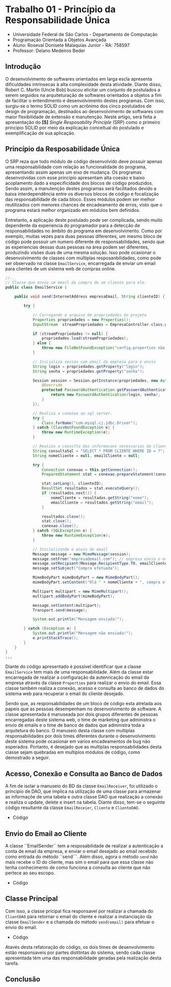 # Trabalho 01 - Princípio da Responsabilidade Única
- Universidade Federal de São Carlos - Departamento de Computação
- Programação Orientada a Objetos Avançada
- Aluno: Roseval Donisete Malaquias Junior - RA: 758597
- Professor: Delano Medeiros Beder

## Introdução
O desenvolvimento de softwares orientados em larga escla apresenta dificuldades intrínsecas à alta complexidade desta atividade. Diante disso, Robert C. Martin (Uncle Bob) buscou elicitar um conjunto de postulados a serem seguidos na arquiteturação de softwares orientados a objetos a fim de facilitar o entendimento e desenvolvimento destes programas. Com isso, surgiu-se o termo SOLID como um acrônimo dos cinco postulados de design de programação, destinados ao desenvolvimento de softwares com maior flexibilidade de extensão e manutenção. Neste artigo, será feita a apresentação do **[S]** *Single Resposability Principle* (SRP) como o primeiro principio SOLID por meio da explicação conceitual do postulado e exemplificação de sua aplicação.

## Princípio da Resposabilidade Única
O SRP reza que todo módulo de código desenvolvido deve possuir apenas uma responsabilidade com relação as funcionalidade do programa, apresentando assim apenas um eixo de mudança. Os programas desenvolvidas com esse principio apresentam alta coesão e baixo acoplamento dado a especificidade dos blocos de código produzidos. Sendo assim, a manutenção destes programas será facilitados devido a baixa interdependência entre os diversos blocos de código e focalização das responsabilidade de cada bloco. Esses módulos podem ser melhor reutilizados com menores chances de encadeamento de erros, visto que o programa estará melhor organizado em módulos bem definidos.

Entretanto, a aplicação deste postulado pode ser complicada, sendo muito dependente da experiencia do programador para a detecção de responsabilidades no âmbito do programa em desenvolvimento. Como por exemplo, muitas vezes para duas pessoas diferentes, um mesmo bloco de código pode possuir um numero diferente de responsabilidades, sendo que as experiencias dessas duas pessoas na área podem ser diferentes, produzindo visões duas de uma mesma solução. Isso pode ocasionar o desenvolvimento de classes com multiplas resposanbilidades, como pode ser observado na classe ``EmailService``, encarregada de enviar um email para clientes de um sistema web de compras online.

```Java
//...
// Classe que envia um email da compra de um cliente para ele.
public class EmailService {

	public void send(InternetAddress empresaEmail, String clienteID) {

		try {

			// Carregando o arquivo de propriedades do projeto
			Properties propriedades = new Properties();
			InputStream  streamPropriedades = EmpresaController.class.getClassLoader().getResourceAsStream("config.properties");

			if (streamPropriedades != null) {
				propriedades.load(streamPropriedades);
			} else {
				throw new FileNotFoundException("config.properties não encontrado!");
			}

			// Inicializa sessao com email da empresa para o envio
			String login = propriedades.getProperty("login");
			String senha = propriedades.getProperty("senha");

			Session session = Session.getInstance(propriedades, new Authenticator() {
				@Override
				protected PasswordAuthentication getPasswordAuthentication() {
					return new PasswordAuthentication(login, senha);
				}
			});

			// Realiza a conexao ao sql server.
			try {
				Class.forName("com.mysql.cj.jdbc.Driver");
			} catch (ClassNotFoundException e) {
				throw new RuntimeException(e);
			}

			// Realiza a consulta das informacoes necessarias do cliente (email e nome) 
			String consultaSql = "SELECT * FROM CLIENTE WHERE ID = ?";
			String nomeCliente = null, emailCliente = null;

			try {
				Connection conexao = this.getConnection();
				PreparedStatement stat = conexao.prepareStatement(consultaSql);

				stat.setLong(1, clienteID);
				ResultSet resultados = stat.executeQuery();
				if (resultados.next()) {
					nomeCliente = resultados.getString("nome");
					emailCliente = resultados.getString("email");
				}

				resultados.close();
				stat.close();
				conexao.close();
			} catch (SQLException e) {
				throw new RuntimeException(e);
			}

			// Inicializando o envio do email 
			Message message = new MimeMessage(session);
			message.setFrom("empresa@email.com"); // empresa envia o email
			message.setRecipient(Message.RecipientType.TO, emailCliente); // cliente recebe o email
			message.setSubject("Compra efetuada");

			MimeBodyPart mimeBodyPart = new MimeBodyPart();
			mimeBodyPart.setContent("Olá " + nomeCliente + ", compra efetuada com sucesso!", "text/plain");

			Multipart multipart = new MimeMultipart();
			multipart.addBodyPart(mimeBodyPart);

			message.setContent(multipart);
			Transport.send(message);

			System.out.println("Mensagem enviada!");

		} catch (Exception e) {
			System.out.println("Mensagem não enviada!");
			e.printStackTrace();
		}
	}
}
...
```
Diante do código apresentado é possível identificar que a classe ``EmailService`` tem mais de uma responsabilidade. Além da classe estar encarregada de realizar a configuração da autenricação do email da empresa através da classe ``Properties`` para realizar o envio do email. Essa classe também realiza a conexão, acesso e consulta ao banco de dados do sistema web para recuperar o email do cliente desejado.

Sendo que, as responsabilidades de um bloco de código esta atrelada aos papeis que as pessoas desempenham no desenvolvimento de software. A classe apresentada é manuseada por dois grupos diferentes de pessoas encarregadas deste sistema web, o time de marketing que administra o envio de emails e o time de banco de dados que administra toda a arquitetura do banco. O manuseio desta classe com multiplas responsabilidades por dois times diferentes durante o desenvolvimento deste sistema pode ocasionar em varios encadeamentos de bug não esperados. Portanto, é desejado que as multiplas responsabilidades desta classe sejam quebradas em multiplos módulos de código, como demostrado a seguir.

## Acesso, Conexão e Consulta ao Banco de Dados
A fim de isolar a manuseio do BD da classe ``EmailReceiver``, foi utilizado o principio de DAO, que implica na utilização de uma classe para armazenar as informaçõe de uma tabela e outra classe DAO que realização a conexão e realiza o update, delete e insert na tabela. Diante disso, tem-se o seguinte código resultante da classe ``EmailReceier``, ``Cliente`` e ``ClienteDAO``.

- Código

## Envio do Email ao Cliente
A classe ´´EmailSender´´ tem a resposabilidade de realizar a autenticação a conta de email da empresa, e enviar o email desejado ao email recebido como entrada do método ´´send´´´. Além disso, agora o método ``send`` não mais recebe o ID do cliente, mas sim o email para que essa classe não tenha conhecimento de como funciona a consulta ao cliente que não pertece ao seu escopo.

- Código

## Classe Principal
Com isso, a classe pricipal fica responsavel por realizar a chamada do ``ClientDAO`` para retornar o email do cliente e realizar a instanciação da classe ``EmailSender`` e a chamada do método ``send(email)`` para efetuar o envio do email.

- Código

Atavés desta refatoração do código, os dois times de desenvolvimento estão responsaveis por partes distitntas do sistema, sendo cada classe apresentada tém uma das responsabilidade geradas pela realização desta tarefa.

## Conclusão
